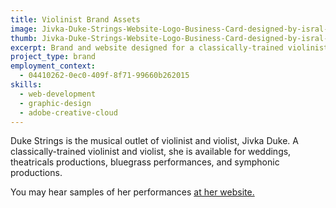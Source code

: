 ```yaml
---
title: Violinist Brand Assets
image: Jivka-Duke-Strings-Website-Logo-Business-Card-designed-by-isral-Duke.jpg
thumb: Jivka-Duke-Strings-Website-Logo-Business-Card-designed-by-isral-Duke-t.jpg
excerpt: Brand and website designed for a classically-trained violinist.
project_type: brand
employment_context:
  - 04410262-0ec0-409f-8f71-99660b262015
skills:
  - web-development
  - graphic-design
  - adobe-creative-cloud
---
```

Duke Strings is the musical outlet of violinist and violist, Jivka Duke. A classically-trained violinist and violist, she is available for weddings, theatricals productions, bluegrass performances, and symphonic productions.

You may hear samples of her performances <a href="http://www.dukestrings.com" target="_blank" title="Hear some of Jivka’s music and get an estimate!">at her website.</a>
